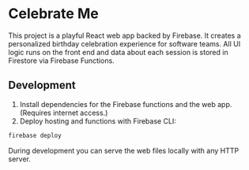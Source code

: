 # Celebrate Me

This project is a playful React web app backed by Firebase. It creates a personalized birthday celebration experience for software teams. All UI logic runs on the front end and data about each session is stored in Firestore via Firebase Functions.

## Development

1. Install dependencies for the Firebase functions and the web app. (Requires internet access.)
2. Deploy hosting and functions with Firebase CLI:

```sh
firebase deploy
```

During development you can serve the web files locally with any HTTP server.
